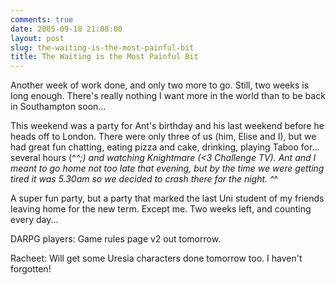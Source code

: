 ```yaml
---
comments: true
date: 2005-09-18 21:08:00
layout: post
slug: the-waiting-is-the-most-painful-bit
title: The Waiting is the Most Painful Bit
---
```


Another week of work done, and only two more to go.  Still, two weeks is long enough.  There's really nothing I want more in the world than to be back in Southampton soon...  

This weekend was a party for Ant's birthday and his last weekend before he heads off to London.  There were only three of us (him, Elise and I), but we had great fun chatting, eating pizza and cake, drinking, playing Taboo for... several hours (^_^;) and watching Knightmare (<3 Challenge TV).  Ant and I meant to go home not too late that evening, but by the time we were getting tired it was 5.30am so we decided to crash there for the night. ^_^  

A super fun party, but a party that marked the last Uni student of my friends leaving home for the new term.  Except me.  Two weeks left, and counting every day...  

DARPG players: Game rules page v2 out tomorrow.  

Racheet: Will get some Uresia characters done tomorrow too.  I haven't forgotten!  


